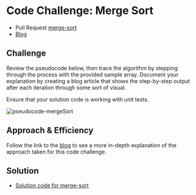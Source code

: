 # Code Challenge: Merge Sort

- Pull Request [merge-sort](https://github.com/dcalhoun286/data-structures-and-algorithms/pull/45)
- [Blog](./assets/BLOG.md)

## Challenge

Review the pseudocode below, then trace the algorithm by stepping through the process with the provided sample array. Document your explanation by creating a blog article that shows the step-by-step output after each iteration through some sort of visual.

Ensure that your solution code is working with unit tests.

![pseudocode-mergeSort](assets/merge-sort.png)

## Approach & Efficiency

Follow the link to the [blog](assets/BLOG.md) to see a more in-depth explanation of the approach taken for this code challenge.

## Solution

- [Solution code for merge-sort](lib/merge-sort.js)

